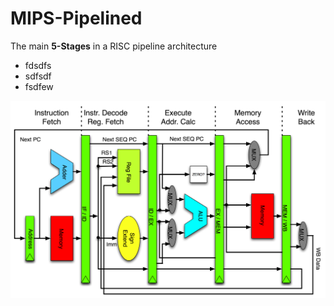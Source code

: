 # MIPS-Pipelined
The main **5-Stages** in a RISC pipeline architecture 
 - fdsdfs
 - sdfsdf
 - fsdfew
 
![](Pipeline_MIPS.png)


 
